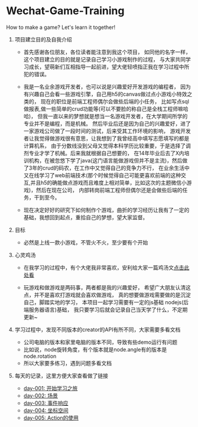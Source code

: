 # Wechat-Game-Training
How to make a game? Let's learn it together!

1. 项目建立目的及自我介绍

    * 首先感谢各位朋友，各位读者能注意到我这个项目，
        如同他的名字一样，这个项目建立的目的就是记录自己学习小游戏制作的过程，
        与大家共同学习成长，望萌新们互相指导一起前进，望大佬轻喷指正我在学习过程中所犯的错误。
       
    * 我是一名业余游戏开发者，也可以说是兴趣爱好开发游戏的编程者，
        因为有兴趣自己会看一些游戏引擎，自己用h5的canvas做过点小游戏小特效之类的，
        现在的职位是前端工程师偶尔会做些后端的小任务，
        比如写点sql做报表,做一些简单的crud功能等(可以不要脸的称自己是全栈工程师嘛哈哈)，
        但我一直以来的梦想就是想当一名游戏开发者，在大学期间所学的专业并不是编程，而是机械。
        然后毕业后还是因为自己的兴趣爱好，进了一家游戏公司做了一段时间的测试，后来受其工作环境的影响，
        游戏开发者让我觉得做游戏很有意思，让我想到了我曾经高中填写志愿填写的都是计算机系，
        由于分数线没到父母又觉得本科学历比较重要，于是选择了调剂专业才学了机械。后来我就根据自己想要的，
        在14年毕业后去了X内培训机构，在被忽悠下学了java(这门语言能做游戏但并不是主流)，然后做了3年的crud的码农，在工作中又觉得自己的竞争力不行，
        在业余生活中又在线学习了web前端技术(那个时候觉得自己可能更喜欢前端的这种交互,并且h5的确能做点游戏而且难度上相对简单，比如这次的主题微信小游戏)，然后在现在公司，
        内部转岗前端工程师但偶尔还是会做些后端的任务，干到至今。
    * 现在决定好好的研究下如何制作个游戏，曲折的学习经历让我有了一定的基础，我想回到起点，重拾自己的梦想，望大家监督。
    
2. 目标

    * 必然是上线一款小游戏，不管火不火，至少要有个开始

3. 心灵鸡汤

    * 在我学习的过程中，有个大佬我非常喜欢，安利给大家一篇鸡汤文[点击此处看](https://www.zhangxinxu.com/life/2019/03/study/)
    
    * 玩游戏和做游戏是两码事，两者都是我的兴趣爱好，
        希望广大朋友认清这点，并不是喜欢打游戏就会喜欢做游戏，
        真的想要做游戏需要做的是沉淀自己，脚踏实地的学习，
        本项目一起学习需要有一定的js基础 nodejs(后端服务器语言)基础，
        我只要学习后就会记录自己当天学了什么，不定期更新~
 
4. 学习过程中，发现不同版本的creator的API有所不同，大家需要多看文档
    * 公司电脑的版本和家里电脑的版本不同，导致有些demo运行有问题
    * 比如说，node旋转角度，有个版本就是node.angle有的版本是node.rotation
    * 所以大家要多练习，遇到问题多看文档 
    
5. 每天的记录，这里方便大家查看做了链接
    * [day-001: 开始学习之旅](./day-001/00-开始学习之旅.md)    
    * [day-002: 场景](./day-002/00-cc.Node场景.md)    
    * [day-003: 事件响应](./day-003/00-cc.Node事件响应.md)    
    * [day-004: 坐标空间](./day-004/00-cc.Node坐标空间.md)    
    * [day-005: Action的使用](./day-005/00-Action使用.md)    
    
    
    
